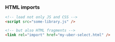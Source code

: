 ### HTML imports

``` html
<!-- load not only JS and CSS -->
<script src="some-library.js" />
```

``` html
<!-- but also HTML fragments -->
<link rel="import" href="my-uber-select.html" />
```